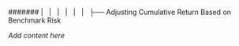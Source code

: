 ####### |   |   |   |   |   |   ├── Adjusting Cumulative Return Based on Benchmark Risk

*Add content here*